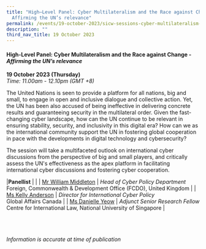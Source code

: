 ```yaml
---
title: "High–Level Panel: Cyber Multilateralism and the Race against Change –
  Affirming the UN’s relevance"
permalink: /events/19-october-2023/sicw-sessions-cyber-multilateralism-and-the-race-against-change/
description: ""
third_nav_title: 19 October 2023
---
```

#### **High-Level Panel: Cyber&nbsp;Multilateralism&nbsp;and&nbsp;the&nbsp;Race&nbsp;against&nbsp;Change -*Affirming&nbsp;the&nbsp;UN’s&nbsp;relevance***

**19 October 2023 (Thursday)**  
*Time: 11.00am - 12.10pm (GMT +8)*

The United Nations is seen to provide a platform for all nations, big and small, to engage in open and inclusive dialogue and collective action. Yet, the UN has been also accused of being ineffective in delivering concrete results and guaranteeing security in the multilateral order. Given the fast-changing cyber landscape, how can the UN continue to be relevant in ensuring stability, security, and inclusivity in this digital era? How can we as the international community support the UN in fostering global cooperation in pace with the developments in digital technology and cybersecurity?

The session will take a multifaceted outlook on international cyber discussions from the perspective of big and small players, and critically assess the UN's effectiveness as the apex platform in facilitating international cyber discussions and fostering cyber cooperation.

|**Panellist**          |                                                              |
| [Mr William Middleton](/speakers/mr-william-middleton/)  | *Head of Cyber Policy Department*<br>Foreign, Commonwealth &amp; Development Office (FCDO), United Kingdom               |
| [Ms Kelly Anderson](/speakers/ms-kelly-anderson/)  | *Director for International Cyber Policy*<br>Global Affairs Canada               |
| [Ms Danielle Yeow](/speakers/ms-danielle-yeow/)  | *Adjunct Senior Research Fellow*<br>Centre for International Law, National University of Singapore               |

<br><br><br>
*Information is accurate at time of publication*